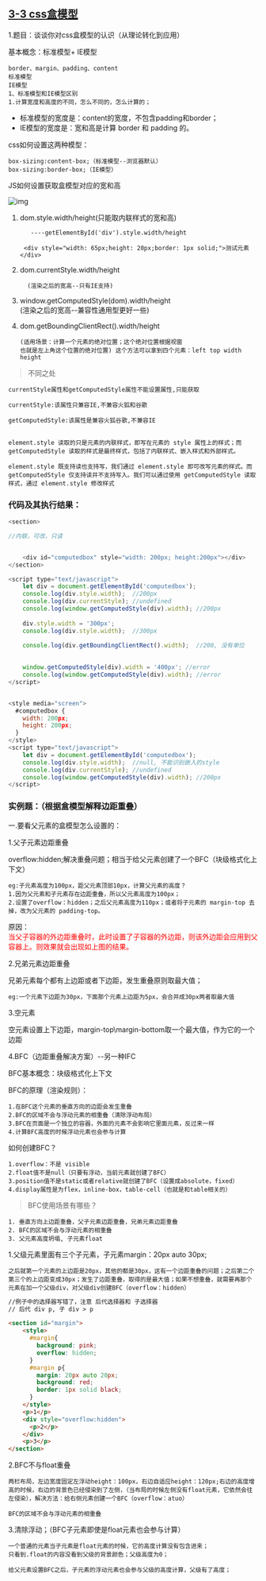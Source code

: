 ## [3-3 css盒模型](https://www.jianshu.com/p/cb46532cd9bf)
1.题目：谈谈你对css盒模型的认识（从理论转化到应用）

基本概念：标准模型+ IE模型

	border、margin、padding、content
	标准模型
	IE模型
	1、标准模型和IE模型区别
	1.计算宽度和高度的不同，怎么不同的，怎么计算的；

+ 标准模型的宽度是：content的宽度，不包含padding和border；  
+ IE模型的宽度是：宽和高是计算 border 和 padding 的。

css如何设置这两种模型：

	box-sizing:content-box;（标准模型--浏览器默认）
	box-sizing:border-box;（IE模型）

JS如何设置获取盒模型对应的宽和高

![img](https://mdn.mozillademos.org/files/15087/rect.png)

1. dom.style.width/height(只能取内联样式的宽和高)
	  
	      ----getElementById('div').style.width/height
	            
	    <div style="width: 65px;height: 20px;border: 1px solid;">测试元素</div>        
	    



	            
2. dom.currentStyle.width/height

	     (渲染之后的宽高--只有IE支持)
	        
3. window.getComputedStyle(dom).width/height  
	    (渲染之后的宽高--兼容性通用型更好一些)
	            
		         
	            
	            
	            
4.  dom.getBoundingClientRect().width/height
	      
	    (适用场景：计算一个元素的绝对位置；这个绝对位置根据视窗
		也就是左上角这个位置的绝对位置) 这个方法可以拿到四个元素：left top width height
	
	
> 不同之处


	currentStyle属性和getComputedStyle属性不能设置属性,只能获取
	
	currentStyle:该属性只兼容IE,不兼容火狐和谷歌   
	
	getComputedStyle:该属性是兼容火狐谷歌,不兼容IE
	
		    
	element.style 读取的只是元素的内联样式，即写在元素的 style 属性上的样式；而 getComputedStyle 读取的样式是最终样式，包括了内联样式、嵌入样式和外部样式。
	
	element.style 既支持读也支持写，我们通过 element.style 即可改写元素的样式。而 getComputedStyle 仅支持读并不支持写入。我们可以通过使用 getComputedStyle 读取样式，通过 element.style 修改样式
		
	
### 代码及其执行结果：

```javascript
<section>

//内联，可改，只读


	<div id="computedbox" style="width: 200px; height:200px"></div>
</section>

<script type="text/javascript">
	let div = document.getElementById('computedbox');
	console.log(div.style.width);  //200px
	console.log(div.currentStyle); //undefined
	console.log(window.getComputedStyle(div).width); //200px
	
	div.style.width = '300px';
	console.log(div.style.width);  //300px
	
	console.log(div.getBoundingClientRect().width);  //200, 没有单位

	
	window.getComputedStyle(div).width = '400px'; //error
	console.log(window.getComputedStyle(div).width); //error
</script>


<style media="screen">
  #computedbox {
    width: 200px;
    height: 200px;
  }
</style>
<script type="text/javascript">
	let div = document.getElementById('computedbox');
	console.log(div.style.width);  //null, 不能识别嵌入的style
	console.log(div.currentStyle); //undefined
	console.log(window.getComputedStyle(div).width); //200px
</script>

```	
	
### 实例题：（根据盒模型解释边距重叠）

一.要看父元素的盒模型怎么设置的：  

1.父子元素边距重叠

overflow:hidden;解决重叠问题；相当于给父元素创建了一个BFC（块级格式化上下文）

    eg:子元素高度为100px，距父元素顶部10px，计算父元素的高度？
    1.因为父元素和子元素存在边距重叠，所以父元素高度为100px；
    2.设置了overflow：hidden；之后父元素高度为110px；或者将子元素的 margin-top 去掉，改为父元素的 padding-top。
    
原因：<font color="red">  
  当父子容器的外边距重叠时，此时设置了子容器的外边距，则该外边距会应用到父容器上。则效果就会出现如上图的结果。</font>
  
  	
    
2.兄弟元素边距重叠

兄弟元素每个都有上边距或者下边距，发生重叠原则取最大值；

    eg:一个元素下边距为30px，下面那个元素上边距为5px，会合并成30px两者取最大值
3.空元素

空元素设置上下边距，margin-top\margin-bottom取一个最大值，作为它的一个边距

4.BFC（边距重叠解决方案）--另一种IFC

BFC基本概念：块级格式化上下文

BFC的原理（渲染规则）：

	1.在BFC这个元素的垂直方向的边距会发生重叠
	2.BFC的区域不会与浮动元素的相重叠（清除浮动布局）
	3.BFC在页面是一个独立的容器，外面的元素不会影响它里面元素，反过来一样
	4.计算BFC高度的时候浮动元素也会参与计算

如何创建BFC？

	1.overflow：不是 visible
	2.float值不是null（只要有浮动，当前元素就创建了BFC）
	3.position值不是static或者relative就创建了BFC（设置成absolute，fixed）
	4.display属性是为flex，inline-box，table-cell（也就是和table相关的）

> BFC使用场景有哪些？
	
	1. 垂直方向上边距重叠，父子元素边距重叠，兄弟元素边距重叠
	2. BFC的区域不会与浮动元素的相重叠
	3. 父元素高度坍塌, 子元素float




1.父级元素里面有三个子元素，子元素margin：20px auto 30px;

	之后就第一个元素的上边距是20px，其他的都是30px，这有一个边距重叠的问题；之后第二个第三个的上边距变成30px；发生了边距重叠，取得的是最大值；如果不想重叠，就需要再那个元素在加一个父级div，对父级div创建BFC（overflow：hidden）



``` html
//例子中的选择器写错了，注意 后代选择器和 子选择器
// 后代 div p, 子 div > p

<section id="margin">
	<style>
	  #margin{
	    background: pink;
	    overflow: hidden;
	  }
	  #margin p{
	    margin: 20px auto 20px;
	    background: red;
	    border: 1px solid black;
	  }
	</style>
	<p>1</p>
	<div style="overflow:hidden">
	  <p>2</p>
	</div>
	<p>3</p>
</section>
```



2.BFC不与float重叠

	两栏布局，左边宽度固定左浮动height：100px，右边自适应height：120px;右边的高度增高的时候，右边的背景色已经侵染到了左侧，（当布局的时候左侧没有float元素，它依然会往左侵染），解决方法：给右侧元素创建一个BFC（overflow：atuo）
	
	BFC的区域不会与浮动元素的相重叠




3.清除浮动；（BFC子元素即使是float元素也会参与计算）
	
	一个普通的元素当子元素是float元素的时候，它的高度计算没有包含进来；
	只看到.float的内容没看到父级的背景颜色；父级高度为0；

	给父元素设置BFC之后，子元素的浮动元素也会参与父级的高度计算，父级有了高度；
